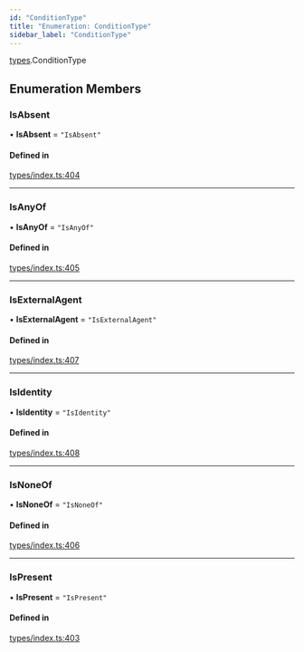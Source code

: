 ```yaml
---
id: "ConditionType"
title: "Enumeration: ConditionType"
sidebar_label: "ConditionType"
---
```


[types](../../../modules/Types/Types.md).ConditionType

## Enumeration Members

### IsAbsent

• **IsAbsent** = ``"IsAbsent"``

#### Defined in

[types/index.ts:404](https://github.com/PolymeshAssociation/polymesh-sdk/blob/d4e2c127f/src/types/index.ts#L404)

___

### IsAnyOf

• **IsAnyOf** = ``"IsAnyOf"``

#### Defined in

[types/index.ts:405](https://github.com/PolymeshAssociation/polymesh-sdk/blob/d4e2c127f/src/types/index.ts#L405)

___

### IsExternalAgent

• **IsExternalAgent** = ``"IsExternalAgent"``

#### Defined in

[types/index.ts:407](https://github.com/PolymeshAssociation/polymesh-sdk/blob/d4e2c127f/src/types/index.ts#L407)

___

### IsIdentity

• **IsIdentity** = ``"IsIdentity"``

#### Defined in

[types/index.ts:408](https://github.com/PolymeshAssociation/polymesh-sdk/blob/d4e2c127f/src/types/index.ts#L408)

___

### IsNoneOf

• **IsNoneOf** = ``"IsNoneOf"``

#### Defined in

[types/index.ts:406](https://github.com/PolymeshAssociation/polymesh-sdk/blob/d4e2c127f/src/types/index.ts#L406)

___

### IsPresent

• **IsPresent** = ``"IsPresent"``

#### Defined in

[types/index.ts:403](https://github.com/PolymeshAssociation/polymesh-sdk/blob/d4e2c127f/src/types/index.ts#L403)
